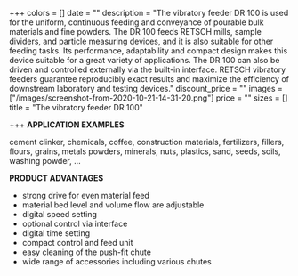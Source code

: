 +++
colors = []
date = ""
description = "The vibratory feeder DR 100 is used for the uniform, continuous feeding and conveyance of pourable bulk materials and fine powders. The DR 100 feeds RETSCH mills, sample dividers, and particle measuring devices, and it is also suitable for other feeding tasks. Its performance, adaptability and compact design makes this device suitable for a great variety of applications. The DR 100 can also be driven and controlled externally via the built-in interface. RETSCH vibratory feeders guarantee reproducibly exact results and maximize the efficiency of downstream laboratory and testing devices."
discount_price = ""
images = ["/images/screenshot-from-2020-10-21-14-31-20.png"]
price = ""
sizes = []
title = "The vibratory feeder DR 100"

+++
**APPLICATION EXAMPLES**

cement clinker, chemicals, coffee, construction materials, fertilizers, fillers, flours, grains, metals powders, minerals, nuts, plastics, sand, seeds, soils, washing powder, ...

**PRODUCT ADVANTAGES**

* strong drive for even material feed
* material bed level and volume flow are adjustable
* digital speed setting
* optional control via interface
* digital time setting
* compact control and feed unit
* easy cleaning of the push-fit chute
* wide range of accessories including various chutes